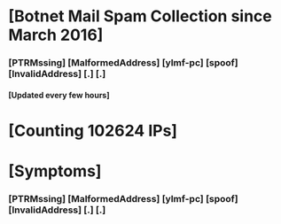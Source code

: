 # [Botnet Mail Spam Collection since March 2016]
### [PTRMssing] [MalformedAddress] [ylmf-pc] [spoof] [InvalidAddress] [.] [.]
#### [Updated every few hours]

# [Counting 102624 IPs]

# [Symptoms] 
###   [PTRMssing] [MalformedAddress] [ylmf-pc] [spoof] [InvalidAddress] [.] [.]
